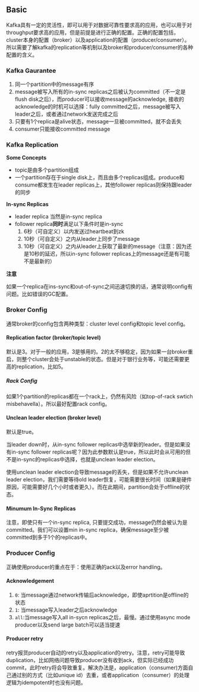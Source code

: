## Basic
Kafka具有一定的灵活性，即可以用于对数据可靠性要求高的应用，也可以用于对throughput要求高的应用，但是前提是进行正确的配置。正确的配置包括，cluster本身的配置（broker）以及application的配置（producer/consumer）。所以需要了解kafka的replication等机制以及broker和producer/consumer的各种配置的含义。

### Kafka Gaurantee

1. 同一个partition中的message有序
2. message被写入所有的in-sync replicas之后被认为committed（不一定是flush disk之后），而producer可以接收message的acknowledge, 接收的acknowledge的时机可以选择：fully committed之后，message被写入leader之后，或者通过network发送完成之后
3. 只要有1个replica是alive状态，message一旦被committed，就不会丢失
4. consumer只能接收committed message

### Kafka Replication

**Some Concepts**
- topic是由多个partition组成
- 一个partition存在于single disk上，而且由多个replicas组成。produce和consume都发生在leader replicas上，其他follower replicas则保持跟leader的同步

**In-sync Replicas**
- leader replica 当然是in-sync replica
- follower replica**同时**满足以下条件时是in-sync
  1. 6秒（可自定义）以内发送过heartbeat到zk
  2. 10秒（可自定义）之内从leader上同步了message
  3. 10秒（可自定义）之内从leader上获取了最新的message（注意：因为还是10秒的延迟，所以in-sync follower replicas上的message还是有可能不是最新的）

**注意**

如果一个replica在ins-sync和out-of-sync之间迅速切换的话，通常说明config有问题。比如错误的GC配置。

### Broker Config

通常broker的config包含两种类型：cluster level config和topic level config。

#### Replication factor (broker/topic level)

默认是3。对于一般的应用，3是够用的。2的太不够稳定，因为如果一台broker重启，则整个cluster会处于unstable的状态。但是对于银行业务等，可能还需要更高的replication，比如5。

##### Rack Config

如果1个partition的replicas都在一个rack上，仍然有风险（如top-of-rack swtich misbehavella）。所以最好配置rack config。

#### Unclean leader election (broker level)

默认是true。

当leader down时，从in-sync follower replicas中选举新的leader。但是如果没有in-sync follower replicas呢？因为此参数默认是true，所以此时会从可用的但不是in-sync的replicas中选择，也就是unclean leader election。

使用unclean leader election会导致message的丢失，但是如果不允许unclean leader election，我们需要等待old leader恢复，可能需要很长时间（如果是硬件原因，可能需要好几个小时或者更久）。而在此期间，partition会处于offline的状态。

#### Minumum In-Sync Replicas

注意，即使只有一个in-sync replica, 只要提交成功，message仍然会被认为是committed。我们可以设置min in-sync replica，确保message至少被committed到多于1个的replicas中。

### Producer Config

正确使用producer的重点在于：使用正确的ack以及error handling。

#### Acknowledgement

1. `0`: 当message通过network传输后acknowledge，即使aprtition是offline的状态
2. `1`: 当message写入leader之后acknowledge
3. `all`:当message写入all in-sycn replicas之后，最慢。通过使用async mode producer以及send large batch可以适当提速

#### Producer retry

retry报货producer自动的retry以及application的retry。注意，retry可能导致duplication，比如网络问题导致producer没有收到ack，但实际已经成功commit，此时retry将会导致重复。解决办法是，application（consumer)方面自己通过别的方式（比如unique id）去重，或者application（consumer）的处理逻辑为idempotent时也没有问题。
